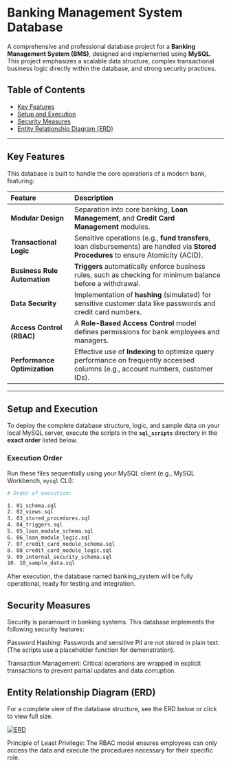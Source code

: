 # Banking Management System Database

A comprehensive and professional database project for a **Banking Management System (BMS)**, designed and implemented using **MySQL**. This project emphasizes a scalable data structure, complex transactional business logic directly within the database, and strong security practices.

## Table of Contents

* [Key Features](#key-features)
* [Setup and Execution](#setup-and-execution)
* [Security Measures](#security-measures)
* [Entity Relationship Diagram (ERD)](#entity-relationship-diagram-erd)


---

## Key Features

This database is built to handle the core operations of a modern bank, featuring:

| Feature | Description |
| :--- | :--- |
| **Modular Design** | Separation into core banking, **Loan Management**, and **Credit Card Management** modules. |
| **Transactional Logic** | Sensitive operations (e.g., **fund transfers**, loan disbursements) are handled via **Stored Procedures** to ensure Atomicity (ACID). |
| **Business Rule Automation** | **Triggers** automatically enforce business rules, such as checking for minimum balance before a withdrawal. |
| **Data Security** | Implementation of **hashing** (simulated) for sensitive customer data like passwords and credit card numbers. |
| **Access Control (RBAC)** | A **Role-Based Access Control** model defines permissions for bank employees and managers. |
| **Performance Optimization** | Effective use of **Indexing** to optimize query performance on frequently accessed columns (e.g., account numbers, customer IDs). |

---




## Setup and Execution

To deploy the complete database structure, logic, and sample data on your local MySQL server, execute the scripts in the **`sql_scripts`** directory in the **exact order** listed below.

### Execution Order

Run these files sequentially using your MySQL client (e.g., MySQL Workbench, `mysql` CLI):

```bash
# Order of execution:

1. 01_schema.sql
2. 02_views.sql
3. 03_stored_procedures.sql
4. 04_triggers.sql
5. 05_loan_module_schema.sql
6. 06_loan_module_logic.sql
7. 07_credit_card_module_schema.sql
8. 08_credit_card_module_logic.sql
9. 09_internal_security_schema.sql
10. 10_sample_data.sql
```
After execution, the database named banking_system will be fully operational, ready for testing and integration.

## Security Measures
Security is paramount in banking systems. This database implements the following security features:

Password Hashing: Passwords and sensitive PII are not stored in plain text. (The scripts use a placeholder function for demonstration).

Transaction Management: Critical operations are wrapped in explicit transactions to prevent partial updates and data corruption.


## Entity Relationship Diagram (ERD)

For a complete view of the database structure, see the ERD below or click to view full size.

[![ERD](bankin_db_project/documentation/ERD.png)](documentation/ERD.png)


Principle of Least Privilege: The RBAC model ensures employees can only access the data and execute the procedures necessary for their specific role.


